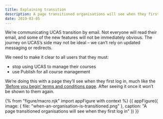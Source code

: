 ```yaml
---
title: Explaining transition
description: A page transitioned organisations will see when they first log in.
date: 2019-03-05
---
```


We’re communicating UCAS transition by email. Not everyone will read their email, and some of the new features will not be immediately obvious. The journey on UCAS’s side may not be ideal – we can’t rely on updated messaging or redirects.

We need to make it clear to all users that they must:

* stop using UCAS to manage their courses
* use Publish for all course management

We’re doing this with a page they’ll see when they first log in, much like the [‘Before you begin’ terms and conditions page](/publish-teacher-training-courses/terms-agreement). After seeing it once it won’t be shown to them again.

{% from "figure/macro.njk" import appFigure with context %}
{{ appFigure({
  image: {
    file: "when-an-organisation-is-transitioned.png"
  },
  caption: "A page transitioned organisations will see when they first log in"
}) }}

